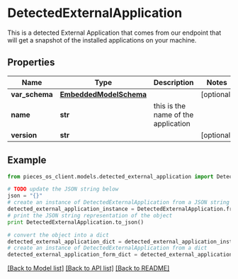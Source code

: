 # DetectedExternalApplication

This is a detected External Application that comes from our endpoint that will get a snapshot of the installed applications on your machine.

## Properties

Name | Type | Description | Notes
------------ | ------------- | ------------- | -------------
**var_schema** | [**EmbeddedModelSchema**](EmbeddedModelSchema) |  | [optional] 
**name** | **str** | this is the name of the application | 
**version** | **str** |  | [optional] 

## Example

```python
from pieces_os_client.models.detected_external_application import DetectedExternalApplication

# TODO update the JSON string below
json = "{}"
# create an instance of DetectedExternalApplication from a JSON string
detected_external_application_instance = DetectedExternalApplication.from_json(json)
# print the JSON string representation of the object
print DetectedExternalApplication.to_json()

# convert the object into a dict
detected_external_application_dict = detected_external_application_instance.to_dict()
# create an instance of DetectedExternalApplication from a dict
detected_external_application_form_dict = detected_external_application.from_dict(detected_external_application_dict)
```
[[Back to Model list]](../README#documentation-for-models) [[Back to API list]](../README#documentation-for-api-endpoints) [[Back to README]](../README)


